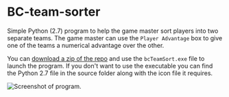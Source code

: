 # BC-team-sorter
Simple Python (2.7) program to help the game master sort players into two separate teams. The game master can use the `Player Advantage` box to give one of the teams a numerical advantage over the other. 

You can [download a zip of the repo](https://github.com/robtherad/BC-team-sorter/archive/master.zip) and use the `bcTeamSort.exe` file to launch the program. If you don't want to use the executable you can find the Python 2.7 file in the source folder along with the icon file it requires.


![Screenshot of program.](http://i.imgur.com/oJOshrr.png)
